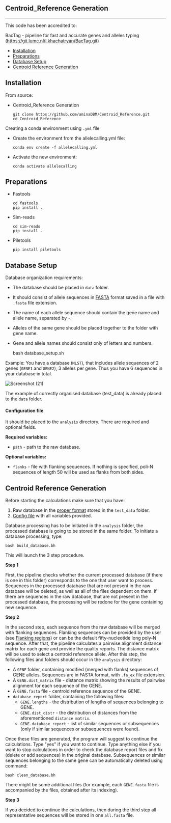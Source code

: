 ## Centroid_Reference Generation
----------------------------------

This code has been accredited to:

BacTag - pipeline for fast and accurate genes and alleles typing (https://git.lumc.nl/l.khachatryan/BacTag.git)

* [Installation](#installation)
* [Preparations](#preparations)
* [Database Setup](#database-setup)
* [Centroid Reference Generation](#centroid-reference-generation)


## Installation
From source:
* Centroid_Reference Generation 

      git clone https://github.com/aminaDBM/Centroid_Reference.git
      cd Centroid_Reference

Creating a conda environment using `.yml` file

* Create the environment from the allelecalling.yml file:

      conda env create -f allelecalling.yml
      
* Activate the new environment: 
      
      conda activate allelecalling     
      
      
## Preparations

* Fastools

      cd fastools
      pip install .
      
* Sim-reads

      cd sim-reads
      pip install .

* Piletools

      pip install piletools


## Database Setup
Database organization requirements:
*  The database should be placed in `data` folder.
*  It should consist of allele sequences in
  [FASTA](https://blast.ncbi.nlm.nih.gov/Blast.cgi?CMD=Web&PAGE_TYPE=BlastDocs&DOC_TYPE=BlastHel)
  format saved in a file with `.fasta` file extension. 
*  The name of each allele sequence should contain the gene name and allele
  name, separated by `-`. 
*  Alleles of the same gene should be placed together to the folder with gene
  name.
*  Gene and allele names should consist only of letters and numbers.

      bash database_setup.sh
      
Example:
You have a database (`MLST`), that includes allele sequences of 2 genes
(`GENE1` and `GENE2`), 3 alleles per gene. Thus you have 6 sequences in your
database in total.

![Screenshot (21)](https://user-images.githubusercontent.com/93733968/217869081-bb510c10-7b69-4d37-ad5a-bb2af475330d.png)

The example of correctly organised database (test_data) is already placed to the
`data` folder.

#### Configuration file

It should be placed to the `analysis` directory. There are required and
optional fields.

**Required variables:**
* `path` - path to the raw database.

**Optional variables:**
* `flanks` - file with flanking sequences. If nothing is specified, poli-N
  sequences of length 50 will be used as flanks from both sides.

## Centroid Reference Generation
Before starting the calculations make sure that you have:
1. Raw database In the [proper format](#database-setup) stored in
  the `test_data` folder.
2. [Config file](#configuration-file) with all variables
  provided.

Database processing has to be initiated in the `analysis` folder, the
processed database is going to be stored in the same folder. To initiate a
database processing, type:

    bash build_database.bh

This will launch the 3 step procedure.

**Step 1**

First, the pipeline checks whether the current processed database (if there
is one in this folder) corresponds to the one that user want to process.
Sequences in the processed database that are not present in the raw database
will be deleted, as well as all of the files dependent on them. If there are
sequences in the raw database, that are not present in the processed
database, the processing will be redone for the gene containing new
sequence.

**Step 2**

In the second step, each sequence from the raw database will be merged with
flanking sequences. Flanking sequences can be provided by the user (see
[Flanking regions](#flanking-regions)) or can be the default
fifty-nucleotide long poly-N sequence. After that, the pipeline calculates a
pairwise alignment distance matrix for each gene and provide the quality
reports. The distance matrix will be used to select a centroid reference allele.
After this step, the following files and folders should occur in the `analysis`
directory:

* A `GENE` folder, containing modified (merged with flanks) sequences of GENE
  alleles. Sequences are in FASTA format, with `.fa_ex` file extension.
* A `GENE.dist_matrix` file - distance matrix showing the results of
  pairwise alignment for each sequence of the GENE.
* A `GENE.fasta` file - centroid reference sequence of the GENE.
* `database_report` folder, containing the following files:
  * `GENE.lengths` - the distribution of lengths of sequences belonging to
    GENE.
  * `GENE.dist_distr` - the distribution of distances from the aforementioned
    `distance matrix`.
  * `GENE.database_report` - list of similar sequences or subsequences (only
    if similar sequences or subsequences were found).

Once these files are generated, the program will suggest to continue the
calculations. Type "yes" if you want to continue. Type anything else if you
want to stop calculations in order to check the database report files and fix
(delete or add sequences) in the original database. Subsequences or similar
sequences belonging to the same gene can be automatically deleted using command:

    bash clean_database.bh

There might be some additional files (for example, each `GENE.fasta` file is accompanied by
the files, obtained after its indexing).

**Step 3**

If you decided to continue the calculations, then during the third step all
representative sequences will be stored in one `all.fasta` file.
